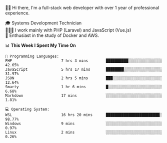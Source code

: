 🧑🏻 Hi there, I'm a full-stack web developer with over 1 year of professional experience.

🎓 Systems Development Technician<br/>
🧑🏻‍💻 I work mainly with PHP (Laravel) and JavaScript (Vue.js)<br/>
📘 Enthusiast in the study of Docker and AWS.<br/>

<!--START_SECTION:waka-->
📊 **This Week I Spent My Time On** 

```text
💬 Programming Languages: 
PHP                      7 hrs 3 mins        ██████████░░░░░░░░░░░░░░░   42.65% 
JavaScript               5 hrs 17 mins       ████████░░░░░░░░░░░░░░░░░   31.97% 
JSON                     2 hrs 5 mins        ███░░░░░░░░░░░░░░░░░░░░░░   12.64% 
Smarty                   1 hr 6 mins         █░░░░░░░░░░░░░░░░░░░░░░░░   6.68% 
Markdown                 17 mins             ░░░░░░░░░░░░░░░░░░░░░░░░░   1.81%

💻 Operating System: 
WSL                      16 hrs 20 mins      ████████████████████████░   98.77% 
Windows                  9 mins              ░░░░░░░░░░░░░░░░░░░░░░░░░   0.97% 
Linux                    2 mins              ░░░░░░░░░░░░░░░░░░░░░░░░░   0.26%

```


<!--END_SECTION:waka-->
